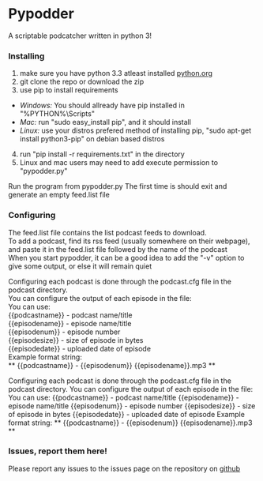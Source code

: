 # Pypodder
A scriptable podcatcher written in python 3!

### Installing

1. make sure you have python 3.3 atleast installed [python.org](https://www.python.org/downloads/)
2. git clone the repo or download the zip
3. use pip to install requirements
  * *Windows:* You should allready have pip installed in "%PYTHON%\Scripts"
  * *Mac:* run "sudo easy_install pip", and it should install
  * *Linux:* use your distros prefered method of installing pip, "sudo apt-get install python3-pip" on debian based distros
4. run "pip install -r requirements.txt" in the directory
5. Linux and mac users may need to add execute permission to "pypodder.py"

Run the program from pypodder.py
The first time is should exit and generate an empty feed.list file

### Configuring

The feed.list file contains the list podcast feeds to download.  
To add a podcast, find its rss feed (usually somewhere on their webpage), and paste it in the feed.list file followed by the name of the podcast  
When you start pypodder, it can be a good idea to add the "-v" option to give some output, or else it will remain quiet  

Configuring each podcast is done through the podcast.cfg file in the podcast directory.  
You can configure the output of each episode in the file:  
You can use:  
{{podcastname}} - podcast name/title  
{{episodename}} - episode name/title  
{{episodenum}}  - episode number  
{{episodesize}} - size of episode in bytes  
{{episodedate}} - uploaded date of episode  
Example format string:  
** {{podcastname}} - {{episodenum}} {{episodename}}.mp3 **  


Configuring each podcast is done through the podcast.cfg file in the podcast directory. 
You can configure the output of each episode in the file:
You can use:
{{podcastname}} - podcast name/title 
{{episodename}} - episode name/title 
{{episodenum}}  - episode number 
{{episodesize}} - size of episode in bytes 
{{episodedate}} - uploaded date of episode 
Example format string: 
** {{podcastname}} - {{episodenum}} {{episodename}}.mp3 ** 


### Issues, report them here!

Please report any issues to the issues page on the repository on [github](https://github.com/Northcode/pypodder/issues)
  
